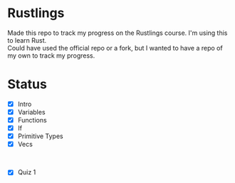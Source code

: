 # Rustlings
Made this repo to track my progress on the Rustlings course. I'm using this to learn Rust. <br/>
Could have used the official repo or a fork, but I wanted to have a repo of my own to track my progress.

# Status
- [x] Intro
- [x] Variables
- [x] Functions
- [x] If
- [x] Primitive Types
- [x] Vecs
<br/>

- [x] Quiz 1

